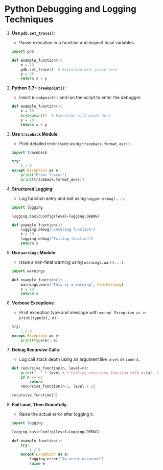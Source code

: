 # Python Debugging and Logging Techniques

1. **Use `pdb.set_trace()`**:

   - Pause execution in a function and inspect local variables.

   ```python
   import pdb

   def example_function():
       x = 10
       pdb.set_trace()  # Execution will pause here
       y = 20
       return x + y
   ```

2. **Python 3.7+ `breakpoint()`**:

   - Insert `breakpoint()` and run the script to enter the debugger.

   ```python
   def example_function():
       x = 10
       breakpoint()  # Execution will pause here
       y = 20
       return x + y
   ```

3. **Use `traceback` Module**:

   - Print detailed error trace using `traceback.format_exc()`.

   ```python
   import traceback

   try:
       1 / 0
   except Exception as e:
       print("Error Trace:")
       print(traceback.format_exc())
   ```

4. **Structured Logging**:

   - Log function entry and exit using `logger.debug(...)`.

   ```python
   import logging

   logging.basicConfig(level=logging.DEBUG)

   def example_function():
       logging.debug("Entering function")
       x = 10
       logging.debug("Exiting function")
       return x
   ```

5. **Use `warnings` Module**:

   - Issue a non-fatal warning using `warnings.warn(...)`.

   ```python
   import warnings

   def example_function():
       warnings.warn("This is a warning", UserWarning)
       x = 10
       return x
   ```

6. **Verbose Exceptions**:

   - Print exception type and message with `except Exception as e: print(type(e), e)`.

   ```python
   try:
       1 / 0
   except Exception as e:
       print(type(e), e)
   ```

7. **Debug Recursive Calls**:

   - Log call stack depth using an argument like `level` or `indent`.

   ```python
   def recursive_function(n, level=0):
       print("  " * level + f"Calling recursive_function with n={n}, level={level}")
       if n <= 0:
           return
       recursive_function(n-1, level + 1)

   recursive_function(3)
   ```

8. **Fail Loud, Then Gracefully**:

   - Raise the actual error after logging it.

   ```python
   import logging

   logging.basicConfig(level=logging.DEBUG)

   def example_function():
       try:
           1 / 0
       except Exception as e:
           logging.error("An error occurred")
           raise e
   ```
